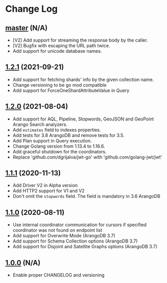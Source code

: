 # Change Log

## [master](https://github.com/arangodb/go-driver/tree/master) (N/A)
- [V2] Add support for streaming the response body by the caller.
- [V2] Bugfix with escaping the URL path twice.
- Add support for unicode database names.

## [1.2.1](https://github.com/arangodb/go-driver/tree/v1.2.1) (2021-09-21)
- Add support for fetching shards' info by the given collection name.
- Change versioning to be go mod compatible
- Add support for ForceOneShardAttributeValue in Query

## [1.2.0](https://github.com/arangodb/go-driver/tree/1.2.0) (2021-08-04)
- Add support for AQL, Pipeline, Stopwords, GeoJSON and GeoPoint Arango Search analyzers.
- Add `estimates` field to indexes properties.
- Add tests for 3.8 ArangoDB and remove tests for 3.5.
- Add Plan support in Query execution.
- Change Golang version from 1.13.4 to 1.16.6.
- Add graceful shutdown for the coordinators.
- Replace 'github.com/dgrijalva/jwt-go' with 'github.com/golang-jwt/jwt'

## [1.1.1](https://github.com/arangodb/go-driver/tree/1.1.1) (2020-11-13)
- Add Driver V2 in Alpha version
- Add HTTP2 support for V1 and V2
- Don't omit the `stopwords` field. The field is mandatory in 3.6 ArangoDB

## [1.1.0](https://github.com/arangodb/go-driver/tree/1.1.0) (2020-08-11)
- Use internal coordinator communication for cursors if specified coordinator was not found on endpoint list
- Add support for Overwrite Mode (ArangoDB 3.7)
- Add support for Schema Collection options (ArangoDB 3.7)
- Add support for Disjoint and Satellite Graphs options (ArangoDB 3.7)

## [1.0.0](https://github.com/arangodb/go-driver/tree/1.0.0) (N/A)
- Enable proper CHANGELOG and versioning

